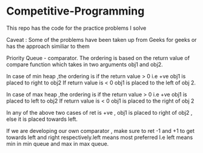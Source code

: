 # Competitive-Programming
This repo has the code for the practice problems I solve

Caveat : Some of the problems have been taken up from Geeks for geeks or has the approach similiar to them

Priority Queue - comparator. The ordering is based on the return value of compare function which takes in two arguments obj1 and obj2.

In case of min heap ,the ordering is if the return value > 0 i.e +ve obj1 is placed to right to obj2 
If return value is < 0 obj1 is placed to the left of obj 2.

 
In case of max heap ,the ordering is if the return value > 0 i.e +ve obj1 is placed to left to obj2 
If return value is < 0 obj1 is placed to the right of obj 2

In any of the above two cases of ret is +ve , obj1 is placed to right of obj2 , else it is placed
 towards left.

If we are developing our own comparator , make sure to ret -1 and +1 to get towards left and right respectively.left means most preferred
I.e left means min in min queue and max in max queue.
